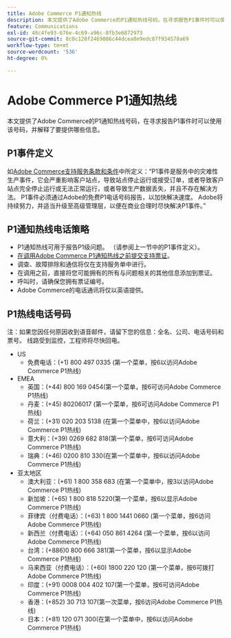 ```yaml
---
title: Adobe Commerce P1通知热线
description: 本文提供了Adobe Commerce的P1通知热线号码，在寻求报告P1事件时可以使用该号码，并解释了要提供哪些信息。
feature: Communications
exl-id: 48c4fe93-676e-4c69-a96c-8fb3e6872973
source-git-commit: 8c0c128f2469086c44dcea0e9edc87f934578a69
workflow-type: tm+mt
source-wordcount: '536'
ht-degree: 0%

---
```


# Adobe Commerce P1通知热线

本文提供了Adobe Commerce的P1通知热线号码，在寻求报告P1事件时可以使用该号码，并解释了要提供哪些信息。

## P1事件定义

如[Adobe Commerce支持服务条款和条件](https://www.adobe.com/content/dam/cc/en/legal/terms/enterprise/pdfs/Magento-Support-Services-Terms-and-Conditions.pdf)中所定义：“P1事件是服务中的灾难性生产事件，它会严重影响客户站点，导致站点停止运行或接受订单，或者导致客户站点完全停止运行或无法正常运行，或者导致生产数据丢失，并且不存在解决方法。 P1事件必须通过Adobe的免费P1电话号码报告，以加快解决速度。 Adobe将持续努力，并适当升级至高级管理层，以便在商业合理时尽快解决P1事件。”

## P1通知热线电话策略

* P1通知热线可用于报告P1级问题。 （请参阅上一节中的P1事件定义）。
* [在调用Adobe Commerce P1通知热线之前提交支持票证](https://experienceleague.adobe.com/docs/commerce-knowledge-base/kb/help-center-guide/magento-help-center-user-guide.html?lang=zh-Hans#submit-ticket)。
* 调查、故障排除和通信将仅在支持服务单中进行。
* 在调用之前，直接将您可能拥有的所有与问题相关的其他信息添加到票证。
* 呼叫时，请确保您拥有票证编号。
* Adobe Commerce的电话通讯将仅以英语提供。

## P1热线电话号码

注：如果您因任何原因收到语音邮件，请留下您的信息：全名、公司、电话号码和票号。 线路受到监控，工程师将尽快回电。

* US
   * 免费电话：(+1) 800 497 0335 (第一个菜单，按6以访问Adobe Commerce P1热线)
* EMEA
   * 英国：(+44) 800 169 0454(第一个菜单，按6可访问Adobe Commerce P1热线)
   * 丹麦：(+45) 80206017 (第一个菜单，按6可访问Adobe Commerce P1热线)
   * 荷兰：(+31) 020 203 5138 (在第一个菜单中，按6以访问Adobe Commerce P1热线)
   * 意大利：(+39) 0269 682 818(第一个菜单，按6可访问Adobe Commerce P1热线)
   * 瑞典：(+46) 0200 810 330(在第一个菜单中，按6以访问Adobe Commerce P1热线)
* 亚太地区
   * 澳大利亚：(+61) 1 800 358 683 (在第一个菜单中，按3以访问Adobe Commerce P1热线)
   * 新加坡：(+65) 1 800 818 5220(第一个菜单，按6以显示Adobe Commerce P1热线)
   * 菲律宾（付费电话）：(+63) 1 800 1441 0660 (第一个菜单，按6访问Adobe Commerce P1热线)
   * 新西兰（付费电话）：(+64) 050 861 4264 (第一个菜单，按6以访问Adobe Commerce P1热线)
   * 台湾：(+886)0 800 666 381(第一个菜单，按6以显示Adobe Commerce P1热线)
   * 马来西亚（付费电话）：(+60) 1800 220 120 (第一个菜单，按6可拨打Adobe Commerce P1热线)
   * 印度：(+91) 0008 004 402 107(第一个菜单，按6可访问Adobe Commerce P1热线)
   * 香港：(+852) 30 713 107(第一次菜单，按6访问Adobe Commerce P1热线)
   * 日本：(+81) 120 071 300(在第一个菜单中，按6以访问Adobe Commerce P1热线)
